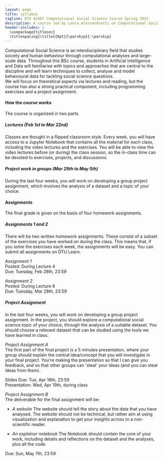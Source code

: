 ```yaml
---
layout: page
title: syllabus
tagline: DTU 02467 Computational Social Science Course Spring 2023
description: A course led by Laura Alessandretti on Computational Social Science
header-includes: |
  \usepackage{titlesec}
  \titlespacing{\title}{0pt}{\parskip}{-\parskip}
---
```



Computational Social Science is an interdisciplinary field that studies society and human behaviour through computational analyses and large-scale data.
Throughout this BSc course, students in Artificial Intelligence and Data will familiarise with topics and approaches that are central to the discipline
and will learn techniques to collect, analyse and model behavioural data for tackling social science questions.  
We will focus on theoretical aspects via lectures and reading, but the course has also a strong practical component, including programming exercises and a project assignment.


#### How the course works
The course is organized in two parts.  

##### Lectures (Feb 1st to Mar 22nd)
Classes are thought in a flipped classroom style. Every week, you will have access to a Jupyter Notebook that contains all the material for each class, including the video lectures and the exercises. You will be able to view the video lectures before (or during) the class session, so the in-class time can be devoted to exercises, projects, and discussions.  

##### Project work in groups (Mar 29th to May 5th)  

During the last four weeks, you will work on developing a group project assignment, which involves the analysis of a dataset and a topic of your choice.    

#### Assignments

The final grade is given on the basis of four homework assignments.

##### Assignments 1 and 2
There will be two written homework assignments. These consist of a subset of the exercises you have worked on during the class. This means that, if you solve the exercises each week, the assignments will be easy. You can submit all assignments on DTU Learn.


_Assignment 1_  
Posted: During Lecture 4  
Due: Tuesday, Feb 28th, 23:59


_Assignment 2_  
Posted: During Lecture 8  
Due: Tuesday, Mar 28th, 23:59  


##### Project Assignment
In the last four weeks, you will work on developing a group project assignment.
In the project, you should explore a computational social science topic of your choice, through the analysis of a suitable dataset. You should choose a relevant dataset that can be studied using the tools we have learned in class.

_Project Assignment A_  
The first part of the final project is a 5 minutes presentation, where your group should explain the central idea/concept that you will investigate in your final project. You're making the presentation so that I can give you feedback, and so that other groups can 'steal' your ideas (and you can steal ideas from them).

Slides Due: Tue, Apr 18th, 23:59  
Presentation: Wed, Apr 19th, during class


_Project Assignment B_  
The deliverable for the final assignment will be:

* _A website_ The website should tell the story about the data that you have analysed. The website should not be technical, but rather aim at using visualization and explanation to get your insights across to a non-scientific reader.

* _An explainer notebook_ The Notebook should contain the core of your work, including details and reflections on the dataset and the analyses, plus all the code.

Due: Sun, May 7th, 23:59  
